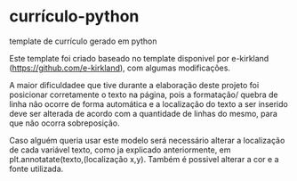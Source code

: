 # currículo-python
template de currículo gerado em python

Este template foi criado baseado no template disponivel por e-kirkland (https://github.com/e-kirkland), com algumas modificações.

A maior dificuldadee que tive durante a elaboração deste projeto foi posicionar corretamente o texto na página, pois a formatação/ quebra de linha não ocorre de forma automática e a localização do texto a ser inserido deve ser alterada de acordo com a quantidade de linhas do mesmo, para que não ocorra sobreposição.

Caso alguém queria usar este modelo será necessário alterar a localização de cada variável texto, como ja explicado anteriormente, em plt.annotatate(texto,(localização x,y). Também é possivel alterar a cor e a fonte utilizada.
